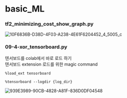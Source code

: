 # basic_ML

### tf2_minimizing_cost_show_graph.py
![10F6836B-D38D-4F03-A238-4E61F6204452_4_5005_c](https://user-images.githubusercontent.com/18901638/104838933-53297f80-5901-11eb-9fda-ebb43f093af0.jpeg)

### 09-4-xor_tensorboard.py

텐서보드를 colab에서 바로 로드 하기  \
텐서보드 extension 로드를 위한 magic command
```
%load_ext tensorboard

%tensorboard --logdir {log_dir}
```

![939E3989-90CB-4828-A81F-836D0DF04548](https://user-images.githubusercontent.com/18901638/105623065-1823d080-5e5a-11eb-8e28-eba218388484.jpeg)
